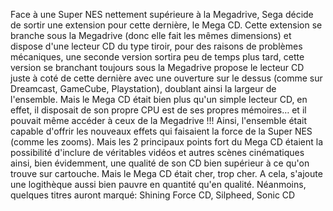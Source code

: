 Face à une Super NES nettement supérieure à la Megadrive, Sega décide de sortir une extension pour cette dernière, le Mega CD. Cette extension se branche sous la Megadrive (donc elle fait les mêmes dimensions) et dispose d'une lecteur CD du type tiroir, pour des raisons de problèmes mécaniques, une seconde version sortira peu de temps plus tard, cette version se branchant toujours sous la Megadrive propose le lecteur CD juste à coté de cette dernière avec une ouverture sur le dessus (comme sur Dreamcast, GameCube, Playstation), doublant ainsi la largeur de l'ensemble. Mais le Mega CD était bien plus qu'un simple lecteur CD, en effet, il disposait de son propre CPU est de ses propres mémoires… et il pouvait même accéder à ceux de la Megadrive !!! Ainsi, l'ensemble était capable d'offrir les nouveaux effets qui faisaient la force de la Super NES (comme les zooms). Mais les 2 principaux points fort du Mega CD étaient la possibilité d'inclure de véritables vidéos et autres scènes cinématiques ainsi, bien évidemment, une qualité de son CD bien supérieur à ce qu'on trouve sur cartouche. Mais le Mega CD était cher, trop cher. A cela, s'ajoute une logithèque aussi bien pauvre en quantité qu'en qualité. Néanmoins, quelques titres auront marqué: Shining Force CD, Silpheed, Sonic CD